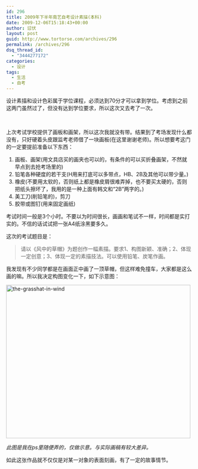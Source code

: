 ```yaml
---
id: 296
title: 2009年下半年南艺自考设计素描(本科)
date: 2009-12-06T15:18:43+00:00
author: 愆伏
layout: post
guid: http://www.tortorse.com/archives/296
permalink: /archives/296
dsq_thread_id:
  - "3444277172"
categories:
  - 设计
tags:
  - 生活
  - 自考
---
```

设计素描和设计色彩属于学位课程，必须达到70分才可以拿到学位。考虑到之前这两门虽然过了，但没有达到学位要求，所以这次又去考了一次。

<!--more-->

 

上次考试学校提供了画板和画架，所以这次我就没有带。结果到了考场发现什么都没有，只好硬着头皮跟监考老师借了一块画板(在这里谢谢老师)。所以想要考这门的一定要提前准备以下东西：

  1. 画板、画架(用文具店买的画夹也可以的，有条件的可以买折叠画架，不然就早点到去抢考场里的)
  2. 铅笔各种硬度的若干支(H用来打底可以多带点，HB、2B及其他可以带少量。)
  3. 橡皮(不要用太软的，否则纸上都是橡皮屑很难弄掉，也不要买太硬的，否则把纸头擦坏了，我用的是一种上面有韩文和“2B”两字的。)
  4. 美工刀(削铅笔的)，剪刀
  5. 胶带或图钉(用来固定画纸)

考试时间一般是3个小时。不要以为时间很长，画画和笔试不一样，时间都是实打实的。不信的话试试把一张A4纸涂黑要多久。

这次的考试题目是：

> 请以《风中的草帽》为题创作一幅素描。要求1、构图新颖、准确；2、体现一定创意；3、体现一定的素描技法。可以使用铅笔、炭笔作画。

我发现有不少同学都是在画面正中画了一顶草帽，但这样难免撞车，大家都是这么画的嘛。所以我决定构图变化一下，如下示意图：

[<img style="border-right: 0px; border-top: 0px; display: inline; border-left: 0px; border-bottom: 0px" title="the-grasshat-in-wind" src="http://www.tortorse.com/wp-content/uploads/2009/12/thegrasshatinwind_thumb.jpg" border="0" alt="the-grasshat-in-wind" width="500" height="415" />](http://www.tortorse.com/wp-content/uploads/2009/12/thegrasshatinwind.jpg)

_此图是我在ps里随便弄的，仅做示意。与实际画稿有较大差异。_

如此这张作品就不仅仅是对某一对象的表面刻画，有了一定的故事情节。